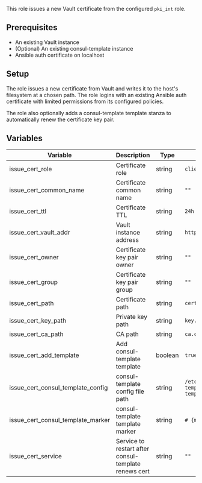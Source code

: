 This role issues a new Vault certificate from the configured `pki_int` role.

## Prerequisites
- An existing Vault instance
- (Optional) An existing consul-template instance
- Ansible auth certificate on localhost

## Setup
The role issues a new certificate from Vault and writes it to the host's
filesystem at a chosen path. The role logins with an existing Ansible
auth certificate with limited permissions from its configured policies.

The role also optionally adds a consul-template template stanza to automatically
renew the certificate key pair.

## Variables

| Variable | Description | Type | Default |
| -------- | ----------- | ---- | ------- |
| issue_cert_role | Certificate role | string | `client` |
|issue_cert_common_name | Certificate common name | string | `""` |
|issue_cert_ttl | Certificate TTL | string | `24h` |
|issue_cert_vault_addr | Vault instance address | string | `https://localhost:8200` |
|issue_cert_owner | Certificate key pair owner | string | `""` |
|issue_cert_group | Certificate key pair group | string | `""` |
|issue_cert_path | Certificate path | string | `cert.crt` |
|issue_cert_key_path | Private key path | string | `key.pem` |
|issue_cert_ca_path | CA path | string | `ca.crt` |
|issue_cert_add_template | Add consul-template template | boolean | `true` |
|issue_cert_consul_template_config | consul-template config file path | string | `/etc/consul-template/consul-template.hcl` |
|issue_cert_consul_template_marker | consul-template template marker | string | `# {mark} TLS` |
|issue_cert_service | Service to restart after consul-template renews cert | string | `""` |
